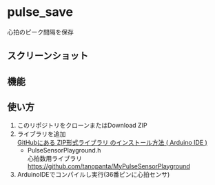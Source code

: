 # pulse_save  
心拍のピーク間隔を保存
   
## スクリーンショット
   
## 機能   

## 使い方   
1. このリポジトリをクローンまたはDownload ZIP   
1. ライブラリを追加   
[GitHubにある ZIP形式ライブラリ のインストール方法 ( Arduino IDE )](https://www.mgo-tec.com/arduino-ide-lib-zip-install)
    - PulseSensorPlayground.h   
    心拍数用ライブラリ
    https://github.com/tanopanta/MyPulseSensorPlayground  
1. ArduinoIDEでコンパイルし実行(36番ピンに心拍センサ)   